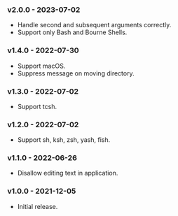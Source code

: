 ### v2.0.0 - 2023-07-02

- Handle second and subsequent arguments correctly.
- Support only Bash and Bourne Shells.

### v1.4.0 - 2022-07-30

- Support macOS.
- Suppress message on moving directory.

### v1.3.0 - 2022-07-02

- Support tcsh.

### v1.2.0 - 2022-07-02

- Support sh, ksh, zsh, yash, fish.

### v1.1.0 - 2022-06-26

- Disallow editing text in application.

### v1.0.0 - 2021-12-05

- Initial release.
